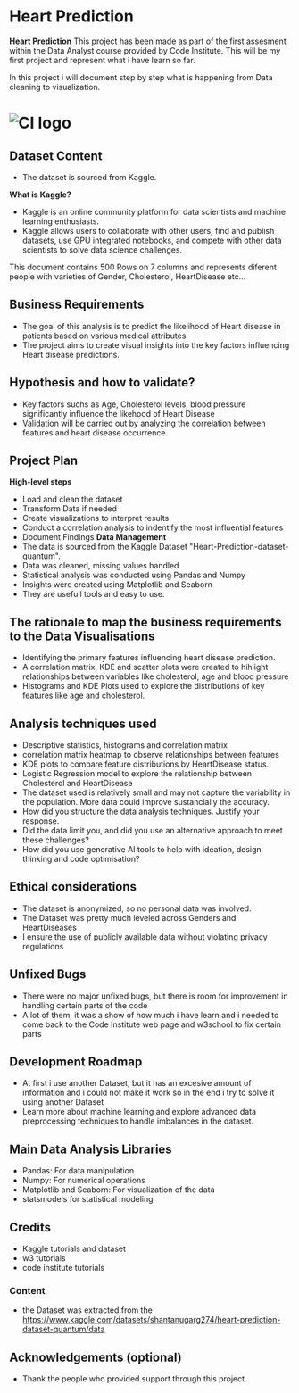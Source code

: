 # Heart Prediction

**Heart Prediction** This project has been made as part of the first assesment within the Data Analyst course provided by Code Institute. This will be my first project and represent what i have learn so far.

In this project i will document step by step what is happening from Data cleaning to visualization.

# ![CI logo](https://codeinstitute.s3.amazonaws.com/fullstack/ci_logo_small.png)


## Dataset Content
* The dataset is sourced from Kaggle.

**What is Kaggle?**

* Kaggle is an online community platform for data scientists and machine learning enthusiasts.
* Kaggle allows users to collaborate with other users, find and publish datasets, use GPU integrated notebooks, and compete with other data scientists to solve data science challenges.


This document contains 500 Rows on 7 columns and represents diferent people with varieties of Gender, Cholesterol, HeartDisease etc...

## Business Requirements
* The goal of this analysis is to predict the likelihood of Heart disease in patients based on various medical attributes
* The project aims to create visual insights into the key factors influencing Heart disease predictions.


## Hypothesis and how to validate?
* Key factors suchs as Age, Cholesterol levels, blood pressure significantly influence the likehood of Heart Disease
* Validation will be carried out by analyzing the correlation between features and heart disease occurrence. 

## Project Plan
**High-level steps**
* Load and clean the dataset
* Transform Data if needed
* Create visualizations to interpret results
* Conduct a correlation analysis to indentify the most influential features
* Document Findings
**Data Management**
* The data is sourced from the Kaggle Dataset "Heart-Prediction-dataset-quantum".
* Data was cleaned, missing values handled
* Statistical analysis was conducted using Pandas and Numpy
* Insights were created using Matplotlib and Seaborn
* They are usefull tools and easy to use.

## The rationale to map the business requirements to the Data Visualisations
* Identifying the primary features influencing heart disease prediction.
* A correlation matrix, KDE and scatter plots were created to hihlight relationships between variables like cholesterol, age and blood pressure
* Histograms and KDE Plots used to explore the distributions of key features like age and cholesterol.

## Analysis techniques used
* Descriptive statistics, histograms and correlation matrix
* correlation matrix heatmap to observe relationships between features
* KDE plots to compare feature distributions by HeartDisease status.
* Logistic Regression model to explore the relationship between Cholesterol and HeartDisease
* The dataset used is relatively small and may not capture the variability in the population. More data could improve sustancially the accuracy.
* How did you structure the data analysis techniques. Justify your response.
* Did the data limit you, and did you use an alternative approach to meet these challenges?
* How did you use generative AI tools to help with ideation, design thinking and code optimisation?

## Ethical considerations
* The dataset is anonymized, so no personal data was involved. 
* The Dataset was pretty much leveled across Genders and HeartDiseases
* I ensure the use of publicly available data without violating privacy regulations


## Unfixed Bugs
* There were no major unfixed bugs, but there is room for improvement in handling certain parts of the code
* A lot of them, it was a show of how much i have learn and i needed to come back to the Code Institute web page and w3school to fix certain parts


## Development Roadmap
* At first i use another Dataset, but it has an excesive amount of information and i could not make it work so in the end i try to solve it using another Dataset
* Learn more about machine learning and explore advanced data preprocessing techniques to handle imbalances in the dataset.


## Main Data Analysis Libraries
* Pandas: For data manipulation
* Numpy: For numerical operations
* Matplotlib and Seaborn: For visualization of the data
* statsmodels for statistical modeling


## Credits 

* Kaggle tutorials and dataset
* w3 tutorials
* code institute tutorials


### Content 

* the Dataset was extracted from the https://www.kaggle.com/datasets/shantanugarg274/heart-prediction-dataset-quantum/data


## Acknowledgements (optional)
* Thank the people who provided support through this project.